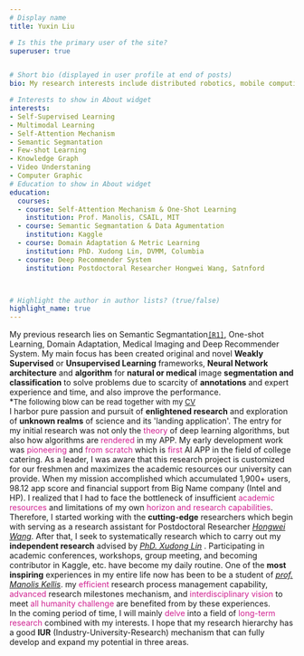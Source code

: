 ```yaml
---
# Display name
title: Yuxin Liu

# Is this the primary user of the site?
superuser: true


# Short bio (displayed in user profile at end of posts)
bio: My research interests include distributed robotics, mobile computing and programmable matter.

# Interests to show in About widget
interests:
- Self-Supervised Learning
- Multimodal Learning
- Self-Attention Mechanism 
- Semantic Segmantation
- Few-shot Learning
- Knowledge Graph
- Video Understaning
- Computer Graphic
# Education to show in About widget
education:
  courses:
  - course: Self-Attention Mechanism & One-Shot Learning
    institution: Prof. Manolis, CSAIL, MIT
  - course: Semantic Segmantation & Data Agumentation
    institution: Kaggle
  - course: Domain Adaptation & Metric Learning
    institution: PhD. Xudong Lin, DVMM, Columbia
  - course: Deep Recommender System
    institution: Postdoctoral Researcher Hongwei Wang, Satnford



# Highlight the author in author lists? (true/false)
highlight_name: true
---
```

My previous research lies on Semantic Segmantation[`[R1]`](#about), One-shot Learning, Domain Adaptation, Medical Imaging and Deep Recommender System. My main focus has been created original and novel **Weakly Supervised** or **Unsupervised Learning** frameworks,  **Neural Network architecture** and **algorithm** for **natural or medical** image **segmentation and classification** to solve problems due to scarcity of **annotations** and expert experience and time, and also improve the performance. <br>
 *<font size=2 >The following blow can be read together with my [CV]()</font> <br>
I harbor pure passion and pursuit of **enlightened research** and exploration of **unknown realms** of science and its 'landing application'. The entry for my initial research was not only the <font color=VioletRed>theory</font> of deep learning algorithms, but also how algorithms are <font color=VioletRed>rendered</font> in my APP. My early development work was <font color=VioletRed>pioneering</font> and <font color=VioletRed>from scratch</font> which is <font color=VioletRed>first</font> AI APP in the field of college catering. As a leader, I was aware that this research project is customized for our freshmen and maximizes the academic resources our university can provide. When my mission accomplished which accumulated 1,900+ users, 98.12 app score and financial support from Big Name company (Intel and HP). I realized that I had to face the bottleneck of insufficient <font color=VioletRed>academic resources</font> and limitations of my own <font color=VioletRed>horizon and research capabilities</font>.<br> 
Therefore, I started working with the **cutting-edge** researchers which begin with serving as a research assistant for Postdoctoral Researcher [*Hongwei Wang*](https://hongweiw.net/). After that, I seek to systematically research which to carry out my **independent research** advised by [*PhD. Xudong Lin*](https://xudonglinthu.github.io/) . Participating in academic conferences, workshops, group meeting, and becoming contributor in Kaggle, etc. have become my daily routine. One of the **most inspiring** experiences in my entire life now has been to be a student of [*prof. Manolis Kellis*]((http://web.mit.edu/manoli/)). my <font color=VioletRed>efficient</font> research process management capability, <font color=VioletRed>advanced</font> research milestones mechanism, and <font color=VioletRed>interdisciplinary vision</font> to meet <font color=VioletRed>all humanity challenge</font> are benefited from by these experiences. <br>
In the coming period of time, I will mainly <font color=VioletRed>delve</font> into a field of <font color=VioletRed>long-term research</font> combined with my interests. I hope that my research hierarchy has a good **IUR** (Industry-University-Research) mechanism that can fully develop and expand my potential in three areas. 
